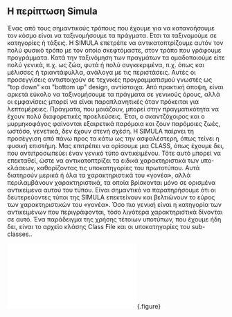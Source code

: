 
## Η περίπτωση Simula

Ένας από τους σημαντικούς τρόπους που έχουμε για να κατανοήσουμε τον κόσμο είναι να ταξινομήσουμε τα πράγματα. Eτσι τα ταξινομούμε σε κατηγορίες ή τάξεις. Η SIMULA επετρέπε να αντικατοπτρίζουμε αυτόν τον πολύ φυσικό τρόπο με τον οποίο σκεφτόμαστε,  στον τρόπο που γράφουμε προγράμματα. Κατά την ταξινόμηση των πραγμάτων τα ομαδοποιούμε είτε πολύ γενικά, π.χ. ως ζώα, φυτά ή πολύ συγκεκριμένα, π.χ. όπως και μέλισσες ή τριαντάφυλλα, ανάλογα με τις περιστάσεις. Αυτές οι προσεγγίσεις αντιστοιχούν σε τεχνικές προγραμματισμού γνωστές ως "top down" και "bottom up" design, αντίστοιχα. Από πρακτική άποψη, είναι αρκετά εύκολο να ταξινομήσουμε τα πράγματα σε γενικούς όρους, αλλά οι εμφανίσεις μπορεί να είναι παραπλανητικές όταν πρόκειται για λεπτομέρειες. Πράγματα, που μοιάζουν, μπορεί στην πραγματικότητα να έχουν πολύ διαφορετικές προελεύσεις. Έτσι, ο σκαντζόχοιρος και ο μυρμηκοφάγος φαίνονται εξαιρετικά παρόμοια και ζουν παρόμοιες ζωές, ωστόσο, γενετικά, δεν έχουν στενή σχέση. Η SIMULA παίρνει τη προσέγγιση από πάνω προς τα κάτω ως την ασφαλέστερη, όπως τείνει η φυσική επιστήμη. Μας επιτρέπει να ορίσουμε  μια CLASS, όπως έχουμε δει, που αντιπροσωπεύει έναν γενικό τύπο αντικειμένου. Τότε αυτό μπορεί να επεκταθεί, ώστε να αντικατοπτρίζει τα ειδικά χαρακτηριστικά των υπο-κλάσεων, καθορίζοντας τις υποκατηγορίες του πρωτοτύπου. Αυτά διατηρούν μερικά ή όλα τα χαρακτηριστικά του «γονέα», αλλά περιλαμβάνουν χαρακτηριστικά, τα οποία βρίσκονται μόνο σε ορισμένα αντικείμενα αυτού του τύπου. Είναι σημαντικό να παρατηρήσουμε ότι οι δευτερεύοντες τύποι της SIMULA επεκτείνουν και βελτιώνουν το εύρος των χαρακτηριστικών του «γονέα». Όσο πιο γενική είναι η κατηγορία των αντικειμένων που περιγράφονται, τόσο λιγότερα χαρακτηριστικά δίνονται σε αυτό. Ένα παράδειγμα της χρήσης τέτοιων υποτύπων, που έχουμε ήδη δει, είναι το αρχείο κλάσης Class File  και οι υποκατηγορίες του sub-classes..

![](simula-language.md){.figure}

